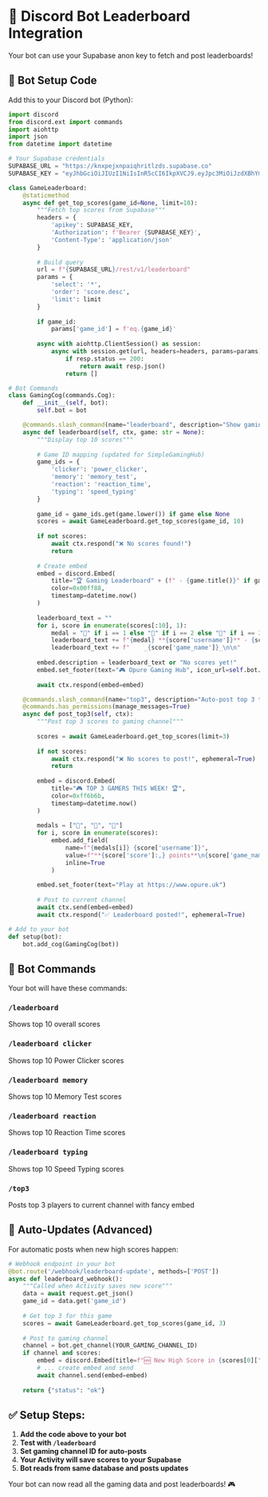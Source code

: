 # 🤖 Discord Bot Leaderboard Integration

Your bot can use your Supabase anon key to fetch and post leaderboards!

## 🔧 Bot Setup Code

Add this to your Discord bot (Python):

```python
import discord
from discord.ext import commands
import aiohttp
import json
from datetime import datetime

# Your Supabase credentials
SUPABASE_URL = "https://knxpejxnpaiqhritlzds.supabase.co"
SUPABASE_KEY = "eyJhbGciOiJIUzI1NiIsInR5cCI6IkpXVCJ9.eyJpc3MiOiJzdXBhYmFzZSIsInJlZiI6ImtueHBlanhucGFpcWhyaXRsemRzIiwicm9sZSI6ImFub24iLCJpYXQiOjE3NTQ2NzYzNjQsImV4cCI6MjA3MDI1MjM2NH0.HsF34_sVcm-kmUzHu_QjbKzugxDZw-oKTnH6K3P0los"

class GameLeaderboard:
    @staticmethod
    async def get_top_scores(game_id=None, limit=10):
        """Fetch top scores from Supabase"""
        headers = {
            'apikey': SUPABASE_KEY,
            'Authorization': f'Bearer {SUPABASE_KEY}',
            'Content-Type': 'application/json'
        }
        
        # Build query
        url = f"{SUPABASE_URL}/rest/v1/leaderboard"
        params = {
            'select': '*',
            'order': 'score.desc',
            'limit': limit
        }
        
        if game_id:
            params['game_id'] = f'eq.{game_id}'
        
        async with aiohttp.ClientSession() as session:
            async with session.get(url, headers=headers, params=params) as resp:
                if resp.status == 200:
                    return await resp.json()
                return []

# Bot Commands
class GamingCog(commands.Cog):
    def __init__(self, bot):
        self.bot = bot

    @commands.slash_command(name="leaderboard", description="Show gaming leaderboard")
    async def leaderboard(self, ctx, game: str = None):
        """Display top 10 scores"""
        
        # Game ID mapping (updated for SimpleGamingHub)
        game_ids = {
            'clicker': 'power_clicker',
            'memory': 'memory_test',
            'reaction': 'reaction_time',
            'typing': 'speed_typing'
        }
        
        game_id = game_ids.get(game.lower()) if game else None
        scores = await GameLeaderboard.get_top_scores(game_id, 10)
        
        if not scores:
            await ctx.respond("❌ No scores found!")
            return
        
        # Create embed
        embed = discord.Embed(
            title="🏆 Gaming Leaderboard" + (f" - {game.title()}" if game else ""),
            color=0x00ff88,
            timestamp=datetime.now()
        )
        
        leaderboard_text = ""
        for i, score in enumerate(scores[:10], 1):
            medal = "🥇" if i == 1 else "🥈" if i == 2 else "🥉" if i == 3 else f"#{i}"
            leaderboard_text += f"{medal} **{score['username']}** - {score['score']:,} pts\n"
            leaderboard_text += f"    _{score['game_name']}_\n\n"
        
        embed.description = leaderboard_text or "No scores yet!"
        embed.set_footer(text="🎮 Opure Gaming Hub", icon_url=self.bot.user.avatar.url)
        
        await ctx.respond(embed=embed)

    @commands.slash_command(name="top3", description="Auto-post top 3 to gaming channel")
    @commands.has_permissions(manage_messages=True)
    async def post_top3(self, ctx):
        """Post top 3 scores to gaming channel"""
        
        scores = await GameLeaderboard.get_top_scores(limit=3)
        
        if not scores:
            await ctx.respond("❌ No scores to post!", ephemeral=True)
            return
        
        embed = discord.Embed(
            title="🎮 TOP 3 GAMERS THIS WEEK! 🏆",
            color=0xff6b6b,
            timestamp=datetime.now()
        )
        
        medals = ["🥇", "🥈", "🥉"]
        for i, score in enumerate(scores):
            embed.add_field(
                name=f"{medals[i]} {score['username']}",
                value=f"**{score['score']:,} points**\n{score['game_name']}",
                inline=True
            )
        
        embed.set_footer(text="Play at https://www.opure.uk")
        
        # Post to current channel
        await ctx.send(embed=embed)
        await ctx.respond("✅ Leaderboard posted!", ephemeral=True)

# Add to your bot
def setup(bot):
    bot.add_cog(GamingCog(bot))
```

## 🎯 Bot Commands

Your bot will have these commands:

### `/leaderboard` 
Shows top 10 overall scores

### `/leaderboard clicker`
Shows top 10 Power Clicker scores  

### `/leaderboard memory`
Shows top 10 Memory Test scores

### `/leaderboard reaction`
Shows top 10 Reaction Time scores

### `/leaderboard typing`
Shows top 10 Speed Typing scores

### `/top3`
Posts top 3 players to current channel with fancy embed

## 🔄 Auto-Updates (Advanced)

For automatic posts when new high scores happen:

```python
# Webhook endpoint in your bot
@bot.route('/webhook/leaderboard-update', methods=['POST'])
async def leaderboard_webhook():
    """Called when Activity saves new score"""
    data = await request.get_json()
    game_id = data.get('game_id')
    
    # Get top 3 for this game
    scores = await GameLeaderboard.get_top_scores(game_id, 3)
    
    # Post to gaming channel
    channel = bot.get_channel(YOUR_GAMING_CHANNEL_ID)
    if channel and scores:
        embed = discord.Embed(title=f"🆕 New High Score in {scores[0]['game_name']}!")
        # ... create embed and send
        await channel.send(embed=embed)
    
    return {"status": "ok"}
```

## ✅ Setup Steps:

1. **Add the code above to your bot**
2. **Test with `/leaderboard`** 
3. **Set gaming channel ID for auto-posts**
4. **Your Activity will save scores to your Supabase**
5. **Bot reads from same database and posts updates**

Your bot can now read all the gaming data and post leaderboards! 🎮
